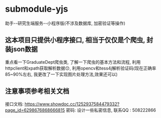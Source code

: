# submodule-yjs
助手--研究生端服务--小程序版(不涉及数据库, 加密验证等操作)


## 这本项目只提供小程序接口, 相当于仅仅是个爬虫, 封装json数据 
  重点看一下GraduateDept爬虫类, 了解一下爬虫的基本方法和流程, 利用httpclient和xpath获取解析数据😔, 利用opencv和tess4j解析验证码(现在正确率85~90%左右, 我更改了一下实现图片处理方法,效果还可以)

## 注意事项参考相关文档
 接口文档: https://www.showdoc.cc/1252937584479332?page_id=6298676868666815
 密码: 设计一些私密信息, 联系QQ : 508222866
  
